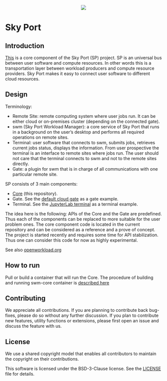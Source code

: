 <p align="center">
    <a href="https://github.com/openworkload/swm-core/actions/workflows/erlang.yml" alt="Erlang latest CI tests result">
        <img src="https://github.com/openworkload/swm-core/actions/workflows/erlang.yml/badge.svg?event=push" />
    </a>
</p>

Sky Port
========


## Introduction

[This](https://github.com/openworkload/swm-core) is a core component of the Sky Port (SP) project. SP is an universal bus between user software and compute resources. In other words this is a transportation layer between workload producers and compute resource providers. Sky Port makes it easy to connect user software to different cloud resources.


## Design

Terminology:

* Remote Site: remote computing system where user jobs run. It can be either cloud or on-premises cluster (depending on the connected gate).
* swm (Sky Port Workload Manager): a core service of Sky Port that runs in a background on the user’s desktop and performs all required operations on remote sites.
* Terminal: user software that connects to swm, submits jobs, retrieves current jobs status, displays the information. From user prospective the terminal is an interface to remote sites where jobs run. The user should not care that the terminal connects to swm and not to the remote sites directly.
* Gate: a plugin for swm that is in charge of all communications with one particular remote site.


SP consists of 3 main components:
   * [Core](https://github.com/openworkload/swm-core) (this repository).
   * Gate. See the [default cloud gate](https://github.com/openworkload/swm-cloud-gate) as a gate example.
   * Terminal. See the [JupyterLab terminal](https://github.com/openworkload/swm-jupyter-term) as a terminal example.

The idea here is the following: APIs of the Core and the Gate are predefined. Thus each of the components can be replaced to more suitable for the user problem ones. The core component code is located in the current repository and can be considered as a reference and a prove of concept. The project is started recently and requires some time for API stabilization. Thus one can consider this code for now as highly experimental.

See also [openworkload.org](https://openworkload.org) 

## How to run

Pull or build a container that will run the Core. The procedure of building and running swm-core container is [described here](https://github.com/openworkload/swm-core/blob/master/priv/prod/README.md) 


## Contributing

We appreciate all contributions. If you are planning to contribute back bug-fixes, please do so without any further discussion. If you plan to contribute new features, utility functions or extensions, please first open an issue and discuss the feature with us.


## License

We use a shared copyright model that enables all contributors to maintain the copyright on their contributions.

This software is licensed under the BSD-3-Clause license. See the [LICENSE](LICENSE) file for details.
